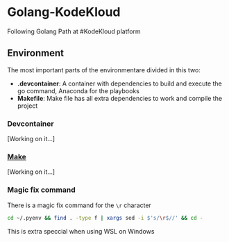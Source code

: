 # Golang-KodeKloud

Following Golang Path at #KodeKloud platform

## Environment

The most important parts of the environmentare divided in this two:

- **.devcontainer**: A container with dependencies to build and execute the go command, Anaconda for the playbooks
- **Makefile**: Make file has all extra dependencies to work and compile the project

### Devcontainer

[Working on it...]

### [Make](Makefile)

[Working on it...]

### Magic fix command

There is a magic fix command for the `\r` character

```sh
cd ~/.pyenv && find . -type f | xargs sed -i $'s/\r$//' && cd -
```

This is extra speccial when using WSL on Windows
